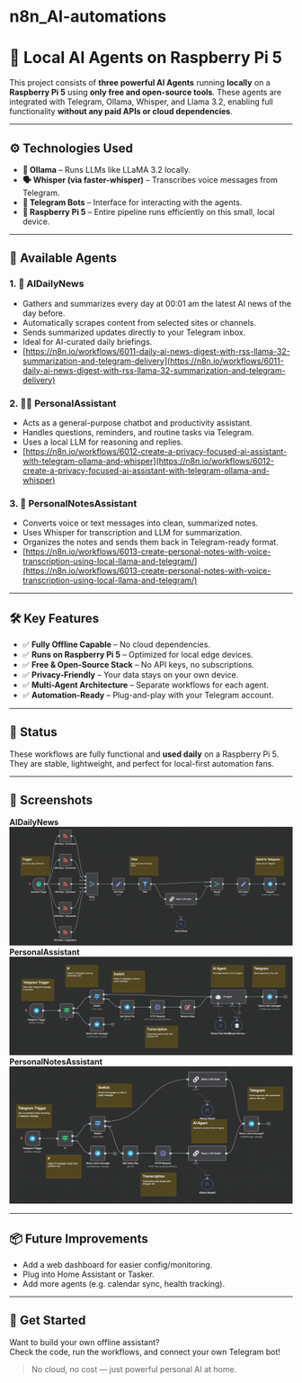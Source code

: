 # n8n_AI-automations
# 🧠 Local AI Agents on Raspberry Pi 5

This project consists of **three powerful AI Agents** running **locally** on a **Raspberry Pi 5** using **only free and open-source tools**. These agents are integrated with Telegram, Ollama, Whisper, and Llama 3.2, enabling full functionality **without any paid APIs or cloud dependencies**.

---

## ⚙️ Technologies Used

- **🧠 Ollama** – Runs LLMs like LLaMA 3.2 locally.
- **🗣️ Whisper (via faster-whisper)** – Transcribes voice messages from Telegram.
- **📱 Telegram Bots** – Interface for interacting with the agents.
- **🐧 Raspberry Pi 5** – Entire pipeline runs efficiently on this small, local device.

---

## 🤖 Available Agents

### 1. 📰 AIDailyNews
- Gathers and summarizes every day at 00:01 am the latest AI news of the day before.
- Automatically scrapes content from selected sites or channels.
- Sends summarized updates directly to your Telegram inbox.
- Ideal for AI-curated daily briefings.
- [https://n8n.io/workflows/6011-daily-ai-news-digest-with-rss-llama-32-summarization-and-telegram-delivery](https://n8n.io/workflows/6011-daily-ai-news-digest-with-rss-llama-32-summarization-and-telegram-delivery)

### 2. 🧑‍💼 PersonalAssistant
- Acts as a general-purpose chatbot and productivity assistant.
- Handles questions, reminders, and routine tasks via Telegram.
- Uses a local LLM for reasoning and replies.
- [https://n8n.io/workflows/6012-create-a-privacy-focused-ai-assistant-with-telegram-ollama-and-whisper](https://n8n.io/workflows/6012-create-a-privacy-focused-ai-assistant-with-telegram-ollama-and-whisper)

### 3. 📝 PersonalNotesAssistant
- Converts voice or text messages into clean, summarized notes.
- Uses Whisper for transcription and LLM for summarization.
- Organizes the notes and sends them back in Telegram-ready format.
- [https://n8n.io/workflows/6013-create-personal-notes-with-voice-transcription-using-local-llama-and-telegram/](https://n8n.io/workflows/6013-create-personal-notes-with-voice-transcription-using-local-llama-and-telegram/)

---

## 🛠️ Key Features

- ✅ **Fully Offline Capable** – No cloud dependencies.
- ✅ **Runs on Raspberry Pi 5** – Optimized for local edge devices.
- ✅ **Free & Open-Source Stack** – No API keys, no subscriptions.
- ✅ **Privacy-Friendly** – Your data stays on your own device.
- ✅ **Multi-Agent Architecture** – Separate workflows for each agent.
- ✅ **Automation-Ready** – Plug-and-play with your Telegram account.

---

## 🧪 Status

These workflows are fully functional and **used daily** on a Raspberry Pi 5.  
They are stable, lightweight, and perfect for local-first automation fans.

---

## 📸 Screenshots
**AIDailyNews**
![AIDailyNews](./screenshots/AIDailyNews.png)
**PersonalAssistant**
![PersonalAssistant](./screenshots/PersonalAssistant.png)
**PersonalNotesAssistant**
![PersonalNotesAssistant](./screenshots/PersonalNotesAssistant.png)

---

## 📦 Future Improvements

- Add a web dashboard for easier config/monitoring.
- Plug into Home Assistant or Tasker.
- Add more agents (e.g. calendar sync, health tracking).

---

## 🚀 Get Started

Want to build your own offline assistant?  
Check the code, run the workflows, and connect your own Telegram bot!

> No cloud, no cost — just powerful personal AI at home.
